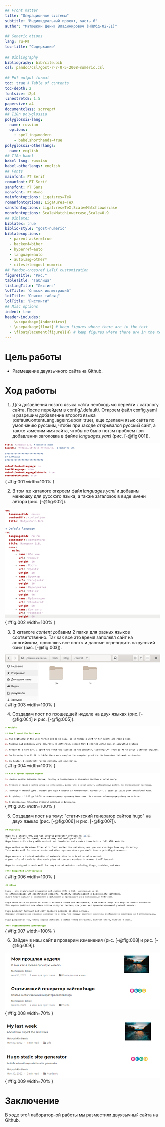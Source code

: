 ```yaml
---
## Front matter
title: "Операционные системы"
subtitle: "Индивидуальный проект, часть 6"
author: "Матюшкин Денис Владимирович (НПИбд-02-21)"

## Generic otions
lang: ru-RU
toc-title: "Содержание"

## Bibliography
bibliography: bib/cite.bib
csl: pandoc/csl/gost-r-7-0-5-2008-numeric.csl

## Pdf output format
toc: true # Table of contents
toc-depth: 2
fontsize: 12pt
linestretch: 1.5
papersize: a4
documentclass: scrreprt
## I18n polyglossia
polyglossia-lang:
  name: russian
  options:
	- spelling=modern
	- babelshorthands=true
polyglossia-otherlangs:
  name: english
## I18n babel
babel-lang: russian
babel-otherlangs: english
## Fonts
mainfont: PT Serif
romanfont: PT Serif
sansfont: PT Sans
monofont: PT Mono
mainfontoptions: Ligatures=TeX
romanfontoptions: Ligatures=TeX
sansfontoptions: Ligatures=TeX,Scale=MatchLowercase
monofontoptions: Scale=MatchLowercase,Scale=0.9
## Biblatex
biblatex: true
biblio-style: "gost-numeric"
biblatexoptions:
  - parentracker=true
  - backend=biber
  - hyperref=auto
  - language=auto
  - autolang=other*
  - citestyle=gost-numeric
## Pandoc-crossref LaTeX customization
figureTitle: "Рис."
tableTitle: "Таблица"
listingTitle: "Листинг"
lofTitle: "Список иллюстраций"
lotTitle: "Список таблиц"
lolTitle: "Листинги"
## Misc options
indent: true
header-includes:
  - \usepackage{indentfirst}
  - \usepackage{float} # keep figures where there are in the text
  - \floatplacement{figure}{H} # keep figures where there are in the text
---
```


# Цель работы

- Размещение двуязычного сайта на Github.

# Ход работы

1. Для добавления нового языка сайта необходимо перейти к каталогу сайта. После перейдем в config/_default/. Откроем файл config.yaml и разрешим добавление второго языка (defaultContentLanguageInSubdir: true), еще сделаем язык сайта по умолчанию русским, чтобы при заходе открывался русский сайт, а также изменим имя сайта, чтобы не было потом проблем при добавлении заголовка в файле *languages.yaml* (рис. [-@fig:001]).

![Редактирование config.yaml](image/1.png){ #fig:001 width=100% }

2. В том же каталоге откроем файл *languages.yaml* и добавим менюшку для русского языка, а также загаловок в виде имени автора (рис. [-@fig:002]).

![Редактирование languages.yaml](image/2.png){ #fig:002 width=100% }

3. В каталоге *content* добавим 2 папки для разных языков соответственно. Так как все это время заполнял сайт на анлгийском, пришлось все посты и данные переводить на русский язык (рис. [-@fig:003]).

![Создание папок для языков](image/3.png){ #fig:003 width=100% }

4. Создадим пост по прошедшей неделе на двух языках (рис. [-@fig:004] и рис. [-@fig:005]).

![Создание поста по прошедшей неделе en](image/4.png){ #fig:004 width=100% }

![Создание поста по прошедшей неделе ru](image/5.png){ #fig:005 width=100% }

5. Создадим пост на тему: "статический генератор сайтов hugo" на двух языках (рис. [-@fig:006] и рис. [-@fig:007]).

![Создание поста на выбор en](image/6.png){ #fig:006 width=100% }

![Создание поста на выбор ru](image/7.png){ #fig:007 width=100% }

6. Зайдем в наш сайт и проверим изменения (рис. [-@fig:008] и рис. [-@fig:009]).

![Проверка постов ru](image/8.png){ #fig:008 width=70% }

![Проверка постов en](image/9.png){ #fig:009 width=70% }

# Заключение 

В ходе этой лабораторной работы мы разместили двуязычный сайта на Github.





